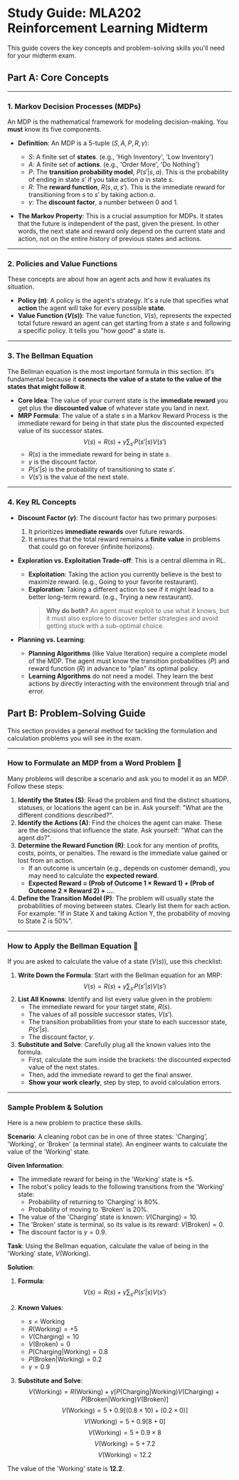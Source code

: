 # Study Guide: MLA202 Reinforcement Learning Midterm

This guide covers the key concepts and problem-solving skills you'll need for your midterm exam.

## Part A: Core Concepts

---

### 1. Markov Decision Processes (MDPs)

An MDP is the mathematical framework for modeling decision-making. You **must** know its five components.

- **Definition**: An MDP is a 5-tuple $(S, A, P, R, \gamma)$:

  - $S$: A finite set of **states**. (e.g., 'High Inventory', 'Low Inventory')
  - $A$: A finite set of **actions**. (e.g., 'Order More', 'Do Nothing')
  - $P$: The **transition probability model**, $P(s' | s, a)$. This is the probability of ending in state $s'$ if you take action $a$ in state $s$.
  - $R$: The **reward function**, $R(s, a, s')$. This is the immediate reward for transitioning from $s$ to $s'$ by taking action $a$.
  - $\gamma$: The **discount factor**, a number between 0 and 1.

- **The Markov Property**: This is a crucial assumption for MDPs. It states that the future is independent of the past, given the present. In other words, the next state and reward only depend on the current state and action, not on the entire history of previous states and actions.

---

### 2. Policies and Value Functions

These concepts are about how an agent acts and how it evaluates its situation.

- **Policy ($\pi$)**: A policy is the agent's strategy. It's a rule that specifies what **action** the agent will take for every possible **state**.
- **Value Function ($V(s)$)**: The value function, $V(s)$, represents the expected total future reward an agent can get starting from a state $s$ and following a specific policy. It tells you "how good" a state is.

---

### 3. The Bellman Equation

The Bellman equation is the most important formula in this section. It's fundamental because it **connects the value of a state to the value of the states that might follow it**.

- **Core Idea**: The value of your current state is the **immediate reward** you get plus the **discounted value** of whatever state you land in next.
- **MRP Formula**: The value of a state $s$ in a Markov Reward Process is the immediate reward for being in that state plus the discounted expected value of its successor states.
  $$V(s) = R(s) + \gamma \sum_{s'} P(s'|s)V(s')$$
  - $R(s)$ is the immediate reward for being in state $s$.
  - $\gamma$ is the discount factor.
  - $P(s'|s)$ is the probability of transitioning to state $s'$.
  - $V(s')$ is the value of the next state.

---

### 4. Key RL Concepts

- **Discount Factor ($\gamma$)**: The discount factor has two primary purposes:

  1.  It prioritizes **immediate rewards** over future rewards.
  2.  It ensures that the total reward remains a **finite value** in problems that could go on forever (infinite horizons).

- **Exploration vs. Exploitation Trade-off**: This is a central dilemma in RL.

  - **Exploitation**: Taking the action you currently believe is the best to maximize reward. (e.g., Going to your favorite restaurant).
  - **Exploration**: Taking a different action to see if it might lead to a better long-term reward. (e.g., Trying a new restaurant).
    > **Why do both?** An agent must exploit to use what it knows, but it must also explore to discover better strategies and avoid getting stuck with a sub-optimal choice.

- **Planning vs. Learning**:
  - **Planning Algorithms** (like Value Iteration) require a complete model of the MDP. The agent must know the transition probabilities ($P$) and reward function ($R$) in advance to "plan" its optimal policy.
  - **Learning Algorithms** do not need a model. They learn the best actions by directly interacting with the environment through trial and error.

## Part B: Problem-Solving Guide

This section provides a general method for tackling the formulation and calculation problems you will see in the exam.

---

### How to Formulate an MDP from a Word Problem 📝

Many problems will describe a scenario and ask you to model it as an MDP. Follow these steps:

1.  **Identify the States (S)**: Read the problem and find the distinct situations, statuses, or locations the agent can be in. Ask yourself: "What are the different conditions described?".
2.  **Identify the Actions (A)**: Find the choices the agent can make. These are the decisions that influence the state. Ask yourself: "What can the agent _do_?".
3.  **Determine the Reward Function (R)**: Look for any mention of profits, costs, points, or penalties. The reward is the immediate value gained or lost from an action.
    - If an outcome is uncertain (e.g., depends on customer demand), you may need to calculate the **expected reward**.
    - **Expected Reward = (Prob of Outcome 1 × Reward 1) + (Prob of Outcome 2 × Reward 2) + ...**.
4.  **Define the Transition Model (P)**: The problem will usually state the probabilities of moving between states. Clearly list them for each action. For example: "If in State X and taking Action Y, the probability of moving to State Z is 50%".

---

### How to Apply the Bellman Equation 🧮

If you are asked to calculate the value of a state ($V(s)$), use this checklist:

1.  **Write Down the Formula**: Start with the Bellman equation for an MRP:
    $$V(s) = R(s) + \gamma \sum_{s'} P(s'|s)V(s')$$
2.  **List All Knowns**: Identify and list every value given in the problem:
    - The immediate reward for your target state, $R(s)$.
    - The values of all possible successor states, $V(s')$.
    - The transition probabilities from your state to each successor state, $P(s'|s)$.
    - The discount factor, $\gamma$.
3.  **Substitute and Solve**: Carefully plug all the known values into the formula.
    - First, calculate the sum inside the brackets: the discounted expected value of the next states.
    - Then, add the immediate reward to get the final answer.
    - **Show your work clearly**, step by step, to avoid calculation errors.

---

### Sample Problem & Solution

Here is a new problem to practice these skills.

**Scenario**: A cleaning robot can be in one of three states: 'Charging', 'Working', or 'Broken' (a terminal state). An engineer wants to calculate the value of the 'Working' state.

**Given Information**:

- The immediate reward for being in the 'Working' state is +5.
- The robot's policy leads to the following transitions from the 'Working' state:
  - Probability of returning to 'Charging' is 80%.
  - Probability of moving to 'Broken' is 20%.
- The value of the 'Charging' state is known: $V(\text{Charging}) = 10$.
- The 'Broken' state is terminal, so its value is its reward: $V(\text{Broken}) = 0$.
- The discount factor is $\gamma = 0.9$.

**Task**: Using the Bellman equation, calculate the value of being in the 'Working' state, $V(\text{Working})$.

**Solution**:

1.  **Formula**:
    $$V(s) = R(s) + \gamma \sum_{s'} P(s'|s)V(s')$$

2.  **Known Values**:

    - $s = \text{Working}$
    - $R(\text{Working}) = +5$
    - $V(\text{Charging}) = 10$
    - $V(\text{Broken}) = 0$
    - $P(\text{Charging}|\text{Working}) = 0.8$
    - $P(\text{Broken}|\text{Working}) = 0.2$
    - $\gamma = 0.9$

3.  **Substitute and Solve**:
    $$V(\text{Working}) = R(\text{Working}) + \gamma \left[ P(\text{Charging}|\text{Working})V(\text{Charging}) + P(\text{Broken}|\text{Working})V(\text{Broken}) \right]$$ $$V(\text{Working}) = 5 + 0.9 \left[ (0.8 \times 10) + (0.2 \times 0) \right]$$ $$V(\text{Working}) = 5 + 0.9 \left[ 8 + 0 \right]$$ $$V(\text{Working}) = 5 + 0.9 \times 8$$ $$V(\text{Working}) = 5 + 7.2$$ $$V(\text{Working}) = 12.2$$

The value of the 'Working' state is **12.2**.
